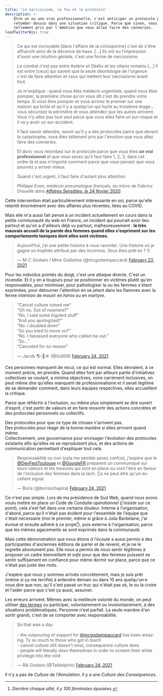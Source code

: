 ```yaml
---
title: 'Le narcissisme, le feu et le protocole'
description: >-
    Être un ou une vrai professionnelle, c'est anticiper un protocole pour
    retomber dessus dans une situation critique. Parce que sinon, vous êtes
    tellement pris par l'émotion que vous allez faire des conneries.
loadTwitterWjs: true
---
```


> Ce qui est incroyable \[dans l'affaire de la ciclosporine\] c'est de s'être
> affranchi ainsi de la décence de base. […] Ils ont eu l'impression d'avoir une
> intuition géniale, c'est une forme de narcissisme.
>
> Le combat n'est pas entre Astérix et Obélix et les vilains romains […] Il est
> entre [ceux] qui savent que la seule déontologie de l'urgence c'est de faire
> attention et ceux qui mettent leur narcissisme avant tout.
>
> Je m'explique : quand vous êtes médecin urgentiste, quand vous êtes pompier,
> la première chose qu'on vous dit c'est de prendre votre temps. Si vous êtes
> pompier et vous arrivez le premier sur une maison qui brûle et qu'il y a
> quelqu'un qui hurle au troisième étage… vous sécurisez le périmètre et vous
> attendez que les autres arrivent. Vous n'y allez pas tout seul parce que vous
> allez faire un sur-risque et il va y avoir un sur-accident.
>
> Il faut savoir attendre, savoir qu'il y a des protocoles parce que devant la
> catastrophe, vous êtes tellement pris par l'émotion que vous allez faire des
> conneries.
>
> Et donc vous retombez sur le protocole parce que vous êtes **un vrai
> professionnel** et que vous savez qu'il faut faire 1, 2, 3, dans cet ordre-là
> et pas n'importe comment parce que vous pensez que vous pouvrez y arriver
> mieux.
>
> Quand c'est urgent, il faut faire d'autant plus attention.
>
> <cite>Philippe Even, médecin pneumologue français, au micro de Fabrice
> Drouelle dans
> [Affaires Sensibles, le 24 février 2020](https://www.franceinter.fr/emissions/affaires-sensibles/affaires-sensibles-24-fevrier-2021).</cite>

Cette intervention était particulièrement intéressante en soi, parce qu'elle
retentit énormément avec des affaires plus récentes, liées au COVID.

Mais elle m'a aussi fait pensé à un incident actuellement en cours dans la
petite communauté du web en France, un incident qui pourrait avoir lieu partout
et qu'on a d'ailleurs déjà vu partout, malheureusement : **le très mauvais
accueil de la parole des femmes quand elles s'expriment sur les comportements
toxiques dont elles sont victimes**.

<blockquote class="twitter-tweet"><p lang="fr" dir="ltr">Aujourd’hui, j’ai une petite histoire à vous raconter. Une histoire où je gagne un trophée attribué par des inconnus. Vous êtes prêt·es ? 1/</p>&mdash; M-C Godwin / Mme Guillotine (@mcgodwinpaccard) <a href="https://twitter.com/mcgodwinpaccard/status/1364166282933899271?ref_src=twsrc%5Etfw">February 23, 2021</a></blockquote>

Pour les individus pointés du doigt, c'est une attaque directe. C'est un
incendie. Et il y en a toujours pour se positionner en victimes plutôt qu'en
responsables, pour minimiser, pour pathologiser la ou les femmes s'étant
exprimées, pour détourner l'attention en se jetant dans les flammes avec la
ferme intention de mourir en _héros_ ou en _martyre_.

<blockquote class="twitter-tweet"><p lang="en" dir="ltr">“Cancel culture ruined me”<br>“Oh no. Out of nowhere?”<br>“No, I said some bigoted stuff”<br>“And you apologized?”<br>“No. I doubled down”<br>“So you tried to move on?”<br>“No. I harassed everyone who called me out.”<br>“So...”<br>“Canceled for no reason”</p>&mdash; Jacob 🌎💧🍁☀️ (@0x606) <a href="https://twitter.com/0x606/status/1364724206810796036?ref_src=twsrc%5Etfw">February 24, 2021</a></blockquote>

Ces personnes manquent de recul, ce qui est normal. Elles devraient, à ce moment
précis, en prendre. Quand elles font par ailleurs partie d'initiatives
collectives se voulant, a minima objectives, voire carrément inclusives, on peut
même dire qu'elles manquent de profesionnalisme et il serait légitime de se
demander comment, dans leurs équipes respectives, elles accueillent la critique.

Parce que réfléchir à l'inclusion, ou même plus simplement se dire ouvert
d'esprit, c'est partir de valeurs et en faire ressortir des actions concrètes et
des protocoles personnels ou collectifs.

Des protocoles pour que ce type de choses n'arrivent pas.  
Des protocoles pour réagir de la bonne manière si elles arrivent quand même.  
Collectivement, une gouvernance pour envisager l'évolution des protocoles
existants afin qu'elles ne se reproduisent plus, et des actions de communication
permettant d'expliquer tout cela.

<blockquote class="twitter-tweet"><p lang="fr" dir="ltr">Responsabilité ou non (cela me semble assez confus), j&#39;espère que le <a href="https://twitter.com/DevFestToulouse?ref_src=twsrc%5Etfw">@DevFestToulouse</a> et <a href="https://twitter.com/GoogleFR?ref_src=twsrc%5Etfw">@GoogleFR</a> préparent un communiqué sur leurs valeurs et les mesures qui sont en place ou vont l&#39;être en faveur de l&#39;inclusion des femmes dans la tech. Ça ne peut être qu&#39;un excellent signal.</p>&mdash; Boris (@borisschapira) <a href="https://twitter.com/borisschapira/status/1364515065731383296?ref_src=twsrc%5Etfw">February 24, 2021</a></blockquote>

Ce n'est pas simple. Lors de ma présidence de Sud Web, quand nous avons voulu
mettre en place un Code de Conduite _opérationnel_ (j'insiste sur ce point),
cela s'est fait dans une certaine douleur. Interne à l'organisation, d'abord,
parce qu'il n'était pas évident pour l'ensemble de l'équipe que c'était
nécessaire (moi le premier, même si grâce à Julia Barbelane, j'ai évolué et
ensuite adhéré à ce projet[^1]), puis externe à l'organisation, parce que les
mêmes agacements se sont exprimés dans la communauté.

[^1]: _Derrière chaque allié, il y 100 féministes épuisées._

Mais cette démonstration que nous étions _à l'écoute_ a aussi permis à des
participantes d'anciennes éditions de parler et de revenir, et je ne le regrette
absolument pas. Elle nous a permis de nous sentir légitimes à proposer un cadre
bienveillant et _safe_ pour que des femmes puissent se sentir suffisament en
confiance pour même dormir sur place, parce que ce n'était pas juste des mots.

J'espère que nous y sommes arrivés concrètement, mais je suis prêt (même si ça
me terrifie) à entendre demain ou dans 10 ans quelqu'un·e nous dire que non,
qu'il s'est passé un truc qui n'était pas ok, le ou la croire et l'aider parce
que c'est ça aussi, assumer.

Les erreurs arrivent. Mêmes avec la meilleure volonté du monde, on peut utiliser
[des termes](/notes/2020-06-des-termes-problematiques/) ou participer,
volontairement ou involontairement, à des situations problématiques. Personne
n'est parfait. La seule manière d'en sortir grandi, c'est de se comporter avec
responsabilité.

<blockquote class="twitter-tweet"><p lang="en" dir="ltr">So that was a day<br><br>- the outpouring of support for <a href="https://twitter.com/mcgodwinpaccard?ref_src=twsrc%5Etfw">@mcgodwinpaccard</a> has been amazing. Ty so much to those who got in touch<br>- cancel culture still doesn&#39;t exist, consequence culture does<br>- people will literally doxx themselves in order to scream their white privilege into the void</p>&mdash; Rik Godwin (@Tafdolphin) <a href="https://twitter.com/Tafdolphin/status/1364473898042085376?ref_src=twsrc%5Etfw">February 24, 2021</a></blockquote>

Il n'y a pas de _Culture de l'Annulation_. Il y a une _Culture des
Conséquences_.
